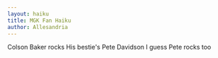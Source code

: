 ```yaml
---
layout: haiku
title: MGK Fan Haiku
author: Allesandria
---
```



Colson Baker rocks
His bestie's Pete Davidson
I guess Pete rocks too